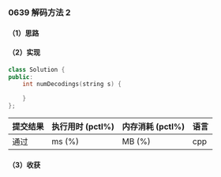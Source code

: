 ### 0639 解码方法 2

#### （1）思路

#### （2）实现

```cpp
class Solution {
public:
    int numDecodings(string s) {

    }
};
```

| 提交结果 | 执行用时 (pctl%) | 内存消耗 (pctl%) | 语言 |
|:---------|:-----------------|:-----------------|:-----|
| 通过     |  ms (%)   |  MB (%)  | cpp  |

#### （3）收获

